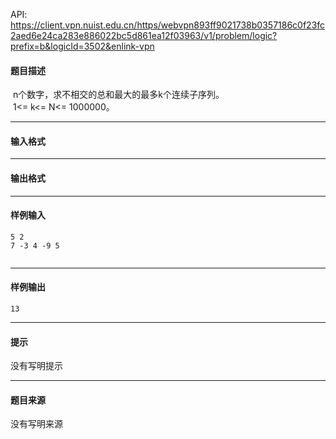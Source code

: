 API: https://client.vpn.nuist.edu.cn/https/webvpn893ff9021738b0357186c0f23fc2aed6e24ca283e886022bc5d861ea12f03963/v1/problem/logic?prefix=b&logicId=3502&enlink-vpn

#### 题目描述

 n个数字，求不相交的总和最大的最多k个连续子序列。  
 1<= k<= N<= 1000000。

---

#### 输入格式

---

#### 输出格式

---

#### 样例输入
```
5 2
7 -3 4 -9 5


```

---

#### 样例输出
```
13
```

---

#### 提示

没有写明提示

---

#### 题目来源

没有写明来源